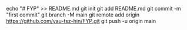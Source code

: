 echo "# FYP" >> README.md
git init
git add README.md
git commit -m "first commit"
git branch -M main
git remote add origin https://github.com/yau-tsz-hin/FYP.git
git push -u origin main